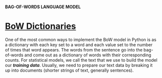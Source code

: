 #### BAG-OF-WORDS LANGUAGE MODEL
# [BoW Dictionaries](https://www.codecademy.com/paths/build-chatbots-with-python/tracks/retrieval-based-chatbots/modules/language-and-topic-modeling-chatbots/lessons/language-model-bag-of-words/exercises/bow-dictionaries)
One of the most common ways to implement the BoW model in Python is as a dictionary with each key set to a word and each value set to the number of times that word appears.
The words from the sentence go into the bag-of-words and come out as a dictionary of words with their corresponding counts. For statistical models, we call the text that we use to build the model our ***training data***. Usually, we need to prepare our text data by breaking it up into documents (shorter strings of text, generally sentences).
